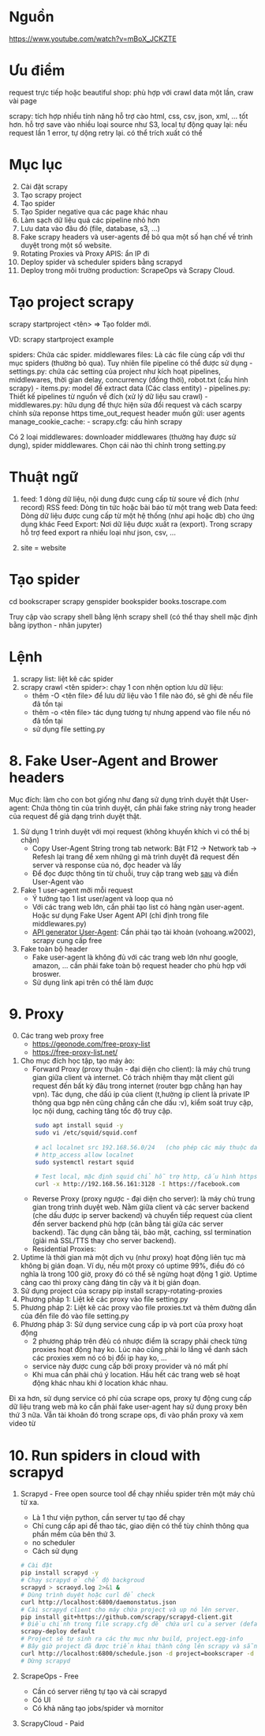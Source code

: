 # Nguồn
https://www.youtube.com/watch?v=mBoX_JCKZTE

# Ưu điểm
request trực tiếp hoặc beautiful shop: phù hợp với crawl data một lần, craw vài page

scrapy: 
    tích hợp nhiều tính năng hỗ trợ cào html, css, csv, json, xml, ... tốt hơn.
    hỗ trợ save vào nhiều loại source như S3, local
    tự động quay lại: nếu request lần 1 error, tự dộng retry lại.
    có thể trích xuất 
    có thể

# Mục lục

2. Cài đặt scrapy
3. Tạo scrapy project
4. Tạo spider
5. Tạo Spider negative qua các page khác nhau 
6. Làm sạch dữ liệu quá các pipeline nhỏ hơn
7. Lưu data vào đâu đó (file, database, s3, ...)
8. Fake scrapy headers và user-agents để bỏ qua một số hạn chế về trình duyệt trong một số website.
9. Rotating Proxies và Proxy APIS: ẩn IP đi 
10. Deploy spider và scheduler spiders bằng scrapyd
11. Deploy trong môi trường production: ScrapeOps và Scrapy Cloud.

# Tạo project scrapy

scrapy startproject <tên> => Tạo folder mới.

VD: scrapy startproject example

spiders: Chứa các spider.
middlewares files: Là các file cùng cấp với thư mục spiders (thường bỏ qua). Tuy nhiên file pipeline có thể được sử dụng 
    - settings.py: chứa các setting của project như kích hoạt pipelines, middlewares, thời gian delay, concurrency (đồng thời), robot.txt (cấu hình scrapy)
    - items.py: model để extract data (Các class entity)
    - pipelines.py: Thiết kế pipelines từ nguồn về đích (xử lý dữ liệu sau crawl)
    - middlewares.py: hữu dụng để thực hiện sửa đổi request và cách  scarpy chỉnh sửa reponse https
        time_out_request
        header muốn gửi: user agents
        manage_cookie_cache: 
    - scrapy.cfg: cấu hình scrapy

Có 2 loại middlewares: downloader middlewares (thường hay được sử dụng), spider middlewares. Chọn cái nào thì chỉnh trong setting.py

# Thuật ngữ
1. feed: 1 dòng dữ liệu, nội dung được cung cấp từ soure về đích (như record)
    RSS feed: Dòng tin tức hoặc bài báo từ một trang web
    Data feed: Dòng dữ liệu được cung cấp từ một hệ thống (như api hoặc db) cho ứng dụng khác
    Feed Export: Nơi dữ liệu được xuất ra (export). Trong scrapy hỗ trợ feed export ra nhiều loại như json, csv, ...

2. site = website

# Tạo spider
cd bookscraper
scrapy genspider bookspider books.toscrape.com

Truy cập vào scrapy shell bằng lệnh scrapy shell (có thể thay shell mặc định bằng ipython - nhân jupyter)

# Lệnh
1. scrapy list: liệt kê các spider
2. scrapy crawl <tên spider>: chạy 1 con nhện
    option lưu dữ liệu: 
    - thêm -O <tên file><extention> để lưu dữ liệu vào 1 file nào đó, sẽ ghi đè nếu file đã tồn tại
    - thêm -o <tên file><extention> tác dụng tương tự nhưng append vào file nếu nó đã tồn tại
    - sử dụng file setting.py

# 8. Fake User-Agent and Brower headers
Mục đích: làm cho con bot giống như đang sử dụng trình duyệt thật
User-agent: Chứa thông tin của trình duyệt, cần phải fake string này trong header của request để giả dạng trình duyệt thật. 
1. Sử dụng 1 trình duyệt với mọi request (không khuyến khích vì có thể bị chặn)
    - Copy User-Agent String trong tab network: Bật F12 -> Network tab -> Refesh lại trang để xem những gì mà trình duyệt đã request đến server và response của nó, đọc header và lấy
    - Để đọc được thông tin từ chuỗi, truy cập trang web [sau](https://useragentstring.com/) và điền User-Agent vào
2. Fake 1 user-agent mỡi mỗi request
    - Ý tưởng tạo 1 list user/agent và loop qua nó
    - Với các trang web lớn, cần phải tạo list có hàng ngàn user-agent. Hoặc sư dụng Fake User Agent API (chỉ định trong file middlewares.py)
    - [API generator User-Agent](https://scrapeops.io/?fpr=lucas37&gad_source=1&gclid=CjwKCAiAzPy8BhBoEiwAbnM9O-yfrcSfS-0rgtjGz8fmFBTEUaem4rH0MVKA6jfvCX9qKh5MLY7j6hoCpD0QAvD_BwE): Cần phải tạo tài khoản (vohoang.w2002), scrapy cung cấp free
3. Fake toàn bộ header
    - Fake user-agent là không đủ với các trang web lớn như google, amazon, ... cần phải fake toàn bộ request header cho phù hợp với broswer.
    - Sử dụng link api trên có thể làm được

# 9. Proxy
0. Các trang web proxy free 
    - https://geonode.com/free-proxy-list
    - https://free-proxy-list.net/
1. Cho mục đích học tập, tạo máy ảo:
    - Forward Proxy (proxy thuận - đại diện cho client): là máy chủ trung gian giữa client và internet. Có trách nhiệm thay mặt client gửi request đến bất kỳ đâu trong internet (router bgp chẳng hạn hay vpn). Tác dụng, che dấú ip của client (t,hường ip client là private IP thông qua bgp nên cũng chẳng cần che dấu :v), kiểm soát truy cập, lọc nội dung, caching tăng tốc độ truy cập.
    ```sh
        sudo apt install squid -y
        sudo vi /etc/squid/squid.conf
        
        # acl localnet src 192.168.56.0/24   (cho phép các máy thuộc dải mạng trên sử dụng proxy)
        # http_access allow localnet
        sudo systemctl restart squid

        # Test local, mặc định squid chỉ hỗ trợ http, cấu hình https phải thiết lập thêm
        curl -x http://192.168.56.161:3128 -I https://facebook.com
    ```
    - Reverse Proxy (proxy ngược - đại diện cho server): là máy chủ trung gian trong trình duyệt web. Nằm giữa client và các server backend (che dấu được ip server backend) và chuyển tiếp request của client đến server backend phù hợp (cân bằng tải giữa các server backend). Tác dụng cân bằng tải, bảo mật, caching, ssl termination (giải mã SSL/TTS thay cho server backend).
    - Residential Proxies: 
2. Uptime là thời gian mà một dịch vụ (như proxy) hoạt động liên tục mà không bị gián đoạn. Ví dụ, nếu một proxy có uptime 99%, điều đó có nghĩa là trong 100 giờ, proxy đó có thể sẽ ngừng hoạt động 1 giờ. Uptime càng cao thì proxy càng đáng tin cậy và ít bị gián đoạn.
3. Sử dụng project của scrapy
    pip install scrapy-rotating-proxies
4. Phương pháp 1: Liệt kê các proxy vào file setting.py
5. Phương pháp 2: Liệt kê các proxy vào file proxies.txt và thêm đường dẫn của đến file đó vào file setting.py
6. Phương pháp 3: Sử dụng service cung cấp ip và port của proxy hoạt động
    - 2 phương pháp trên đêù có nhược điểm là scrapy phải check từng proxies hoạt động hay ko. Lúc nào cũng phải lo lắng về danh sách các proxies xem nó có bị đổi ip hay ko, ...
    - service này được cung cấp bởi proxy provider và nó mất phí
    - Khi mua cần phải chú ý location. Hầu hết các trang web sẽ hoạt động khác nhau khi ở location khác nhau.

Đi xa hơn, sử dụng service có phí của scrape ops, proxy tự động cung cấp dữ liệu trang web mà ko cần phải fake user-agent hay sử dụng proxy bên thứ 3 nữa. Vẫn tài khoản đó trong scrape ops, đi vào phần proxy và xem video từ

# 10. Run spiders in cloud with scrapyd
1. Scrapyd - Free open source tool để chạy nhiều spider trên một máy chủ từ xa. 
    - Là 1 thư viện python, cần server tự tạo để chạy
    - Chỉ cung cấp api để thao tác, giao diện có thể tùy chỉnh thông qua phần mềm của bên thứ 3.
    - no scheduler
    - Cách sử dụng
    ```sh
    # Cài đặt
    pip install scrapyd -y
    # Chạy scrapyd ở chế độ backgroud
    scrapyd > scraoyd.log 2>&1 &
    # Dùng trình duyệt hoặc curl để check
    curl http://localhost:6800/daemonstatus.json
    # Cài scrapyd client cho máy chứa project và up nó lên server.
    pip install git+https://github.com/scrapy/scrapyd-client.git
    # Điều chỉnh trong file scrapy.cfg để chứa url của server (default là project name trong scrapyd)
    scrapy-deploy default
    # Project sẽ tự sinh ra các thư mục như build, project.egg-info
    # Bây giờ project đã được triển khai thành công lên scrapy và sẵn sàng để chạy
    curl http://localhost:6800/schedule.json -d project=bookscraper -d spider=bookspider
    # Dừng scrapyd
    
    ```

2. ScrapeOps - Free
    - Cần có server riêng tự tạo và cài scrapyd
    - Có UI
    - Có khả năng tạo jobs/spider và mornitor

3. ScrapyCloud - Paid
